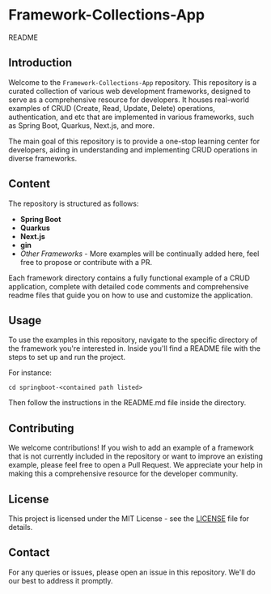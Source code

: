 # Framework-Collections-App 
README

## Introduction

Welcome to the `Framework-Collections-App` repository. This repository is a curated collection of various web development frameworks, designed to serve as a comprehensive resource for developers. It houses real-world examples of CRUD (Create, Read, Update, Delete) operations, authentication, and etc that are implemented in various frameworks, such as Spring Boot, Quarkus, Next.js, and more. 

The main goal of this repository is to provide a one-stop learning center for developers, aiding in understanding and implementing CRUD operations in diverse frameworks.

## Content

The repository is structured as follows:

- **Spring Boot**
- **Quarkus**
- **Next.js**
- **gin**
- _Other Frameworks_ - More examples will be continually added here, feel free to propose or contribute with a PR.

Each framework directory contains a fully functional example of a CRUD application, complete with detailed code comments and comprehensive readme files that guide you on how to use and customize the application.

## Usage

To use the examples in this repository, navigate to the specific directory of the framework you're interested in. Inside you'll find a README file with the steps to set up and run the project.

For instance:

```
cd springboot-<contained path listed>
```

Then follow the instructions in the README.md file inside the directory.

## Contributing

We welcome contributions! If you wish to add an example of a framework that is not currently included in the repository or want to improve an existing example, please feel free to open a Pull Request. We appreciate your help in making this a comprehensive resource for the developer community.

## License

This project is licensed under the MIT License - see the [LICENSE](LICENSE) file for details.

## Contact

For any queries or issues, please open an issue in this repository. We'll do our best to address it promptly.
